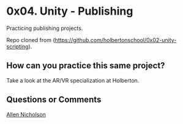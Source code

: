 # 0x04. Unity - Publishing

Practicing publishing projects.

Repo cloned from (https://github.com/holbertonschool/0x02-unity-scripting).

## How can you practice this same project?

Take a look at the AR/VR specialization at Holberton.

## Questions or Comments

[Allen Nicholson](https://github.com/ranicholson)

